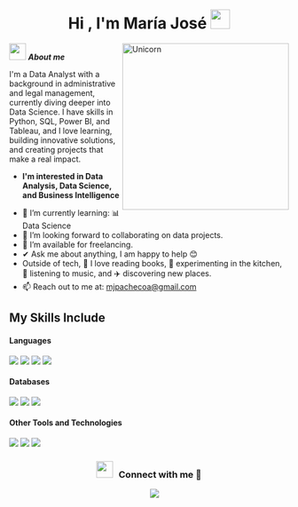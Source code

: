 <h1 align="center">Hi , I'm María José <img src="https://media.giphy.com/media/hvRJCLFzcasrR4ia7z/giphy.gif" width="35"></h1>

<img align="right" width=300px alt="Unicorn" src="https://c.tenor.com/GN73MKBawZYAAAAi/busy-cute.gif" />

<img src="https://media.giphy.com/media/ObNTw8Uzwy6KQ/giphy.gif" width="30px">&nbsp;***About me***

I'm a Data Analyst with a background in administrative and legal management, currently diving deeper into Data Science. I have skills in Python, SQL, Power BI, and Tableau, and I love learning, building innovative solutions, and creating projects that make a real impact.
* **I'm interested in Data Analysis, Data Science, and Business Intelligence**
- 🌱 I’m currently learning:
      📊Data Science
- 👯 I’m looking forward to collaborating on data projects.
- 🤝 I’m available for freelancing.
- ✔ Ask me about anything, I am happy to help 😊
- Outside of tech, 📖 I love reading books, 🍳 experimenting in the kitchen, 🎵 listening to music, and ✈️ discovering new places.
- 📫 Reach out to me at: <a href="mjpachecoa@gmail.com">mjpachecoa@gmail.com

## My Skills Include

<h4> Languages </h4>
<span> 
  <img src="https://img.shields.io/badge/PYTHON-E34F26?style=for-the-bdge&logo=Python5&logoColor=white">
  <img src="https://img.shields.io/badge/SQL-777BB4?style=for-the-bdge&logo=SQL&logoColor=white">
  <img src="https://img.shields.io/badge/POWER_BI-F7DF1E?style=for-the-bdge&logo=PowerBI&logoColor=black">
  <img src="https://img.shields.io/badge/Tableau-ED8B00?style=for-the-bdge&logo=Tableau&logoColor=white">
</span>

<h4> Databases </h4>
<span>
  <img src="https://img.shields.io/badge/MySQL-00000F?style=for-the-badg&logo=MySQL5&logoColor=white">
  <img src="https://img.shields.io/badge/SQLserver-0078D4?style=for-the-bdge&logo=SQLServer5&logoColor=white">
  <img src="https://img.shields.io/badge/MongoDB-E34F26?style=for-the-bdge&logo=MongoDB5&logoColor=white">
</span>

<h4> Other Tools and Technologies </h4>
<span>
  <img src="https://img.shields.io/badge/Excel-F37623?style=for-the-bdge&logo=Excel5&logoColor=white">
  <img src="https://img.shields.io/badge/phpMyAdmin-F37623?style=for-the-bdge&logo=phpMyAdmin5&logoColor=white">
  <img src="https://img.shields.io/badge/Flourish-00000F?style=for-the-bdge&logo=Flourish5&logoColor=white">

<h3 align="center" > <img src="https://media.giphy.com/media/iY8CRBdQXODJSCERIr/giphy.gif" width="30" height="30" style="margin-right: 10px;">Connect with me 🤝 </h3>

<p align="center">

 <div align="center"  class="icons-social" style="margin-left: 10px;">
        <a style="margin-left: 10px;"  target="_blank" href="https://www.linkedin.com/in/pachecomj/">
			<img src="https://img.icons8.com/doodle/40/000000/linkedin--v2.png"></a>

